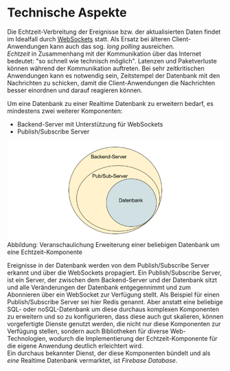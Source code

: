 # Technische Aspekte

Die Echtzeit-Verbreitung der Ereignisse bzw. der aktualisierten Daten findet im Idealfall durch [WebSockets](./../KommunikationInVerteiltenSystemen/WebSocket.md) statt. Als Ersatz bei älteren Client-Anwendungen kann auch das sog. _long polling_ ausreichen.  
_Echtzeit_ in Zusammenhang mit der Kommunikation über das Internet bedeutet: "so schnell wie technisch möglich". Latenzen und Paketverluste können während der Kommunikation auftreten. Bei sehr zeitkritischen Anwendungen kann es notwendig sein, Zeitstempel der Datenbank mit den Nachrichten zu schicken, damit die Client-Anwendungen die Nachrichten besser einordnen und darauf reagieren können.  


Um eine Datenbank zu einer Realtime Datenbank zu erweitern bedarf, es mindestens zwei weiterer Komponenten:  
- Backend-Server mit Unterstützung für WebSockets
- Publish/Subscribe Server


![](/assets/realtime_extension.png)
Abbildung: Veranschaulichung Erweiterung einer beliebigen Datenbank um eine Echtzeit-Komponente


Ereignisse in der Datenbank werden von dem Publish/Subscribe Server erkannt und über die WebSockets propagiert. Ein Publish/Subscribe Server, ist ein Server, der zwischen dem Backend-Server und der Datenbank sitzt und alle Veränderungen der Datenbank entgegennimmt und zum Abonnieren über ein WebSocket zur Verfügung stellt. Als Beispiel für einen Publish/Subscribe Server sei hier Redis genannt. Aber anstatt eine beliebige SQL- oder noSQL-Datenbank um diese durchaus komplexen Komponenten zu erweitern und so zu konfigurieren, dass diese auch gut skalieren, können vorgefertigte Dienste genutzt werden, die nicht nur diese Komponenten zur Verfügung stellen, sondern auch Bibliotheken für diverse Web-Technologien, wodurch die Implementierung der Echtzeit-Komponente für die eigene Anwendung deutlich erleichtert wird.  
Ein durchaus bekannter Dienst, der diese Komponenten bündelt und als _eine_ Realtime Datenbank vermarktet, ist _Firebase Database_.

